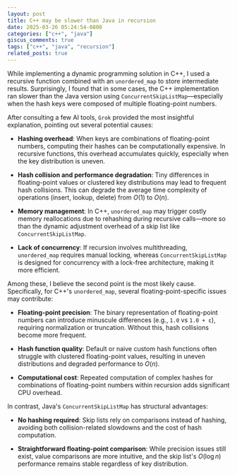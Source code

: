 ```yaml
---
layout: post
title: C++ may be slower than Java in recursion
date: 2025-03-26 05:24:54-0800
categories: ["c++", "java"]
giscus_comments: true
tags: ["c++", "java", "recursion"]
related_posts: true
---
```



While implementing a dynamic programming solution in C++, I used a recursive function combined with an `unordered_map` to store intermediate results. Surprisingly, I found that in some cases, the C++ implementation ran slower than the Java version using `ConcurrentSkipListMap`—especially when the hash keys were composed of multiple floating-point numbers.

After consulting a few AI tools, `Grok` provided the most insightful explanation, pointing out several potential causes:

- **Hashing overhead**: When keys are combinations of floating-point numbers, computing their hashes can be computationally expensive. In recursive functions, this overhead accumulates quickly, especially when the key distribution is uneven.
  
- **Hash collision and performance degradation**: Tiny differences in floating-point values or clustered key distributions may lead to frequent hash collisions. This can degrade the average time complexity of operations (insert, lookup, delete) from $O(1)$ to $O(n)$.

- **Memory management**: In C++, `unordered_map` may trigger costly memory reallocations due to rehashing during recursive calls—more so than the dynamic adjustment overhead of a skip list like `ConcurrentSkipListMap`.

- **Lack of concurrency**: If recursion involves multithreading, `unordered_map` requires manual locking, whereas `ConcurrentSkipListMap` is designed for concurrency with a lock-free architecture, making it more efficient.

Among these, I believe the second point is the most likely cause. Specifically, for C++'s `unordered_map`, several floating-point-specific issues may contribute:

- **Floating-point precision**: The binary representation of floating-point numbers can introduce minuscule differences (e.g., `1.0` vs `1.0 + ε`), requiring normalization or truncation. Without this, hash collisions become more frequent.

- **Hash function quality**: Default or naive custom hash functions often struggle with clustered floating-point values, resulting in uneven distributions and degraded performance to $O(n)$.

- **Computational cost**: Repeated computation of complex hashes for combinations of floating-point numbers within recursion adds significant CPU overhead.

In contrast, Java's `ConcurrentSkipListMap` has structural advantages:

- **No hashing required**: Skip lists rely on comparisons instead of hashing, avoiding both collision-related slowdowns and the cost of hash computation.

- **Straightforward floating-point comparison**: While precision issues still exist, value comparisons are more intuitive, and the skip list's $O(\log n)$ performance remains stable regardless of key distribution.
